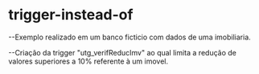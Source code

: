 # trigger-instead-of

--Exemplo realizado em um banco ficticio com dados de uma imobiliaria.


--Criação da trigger "utg_verifReducImv" ao qual limita a redução de valores superiores a 10% referente à um imovel.

